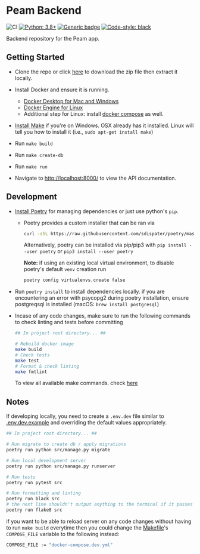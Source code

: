 # Peam Backend

![CI](https://github.com/Kandeel4411/peam-backend/workflows/CI/badge.svg?branch=main)
[![Python: 3.8+](https://img.shields.io/badge/python-3.8+-blue.svg)](https://www.python.org/downloads/)
[![Generic badge](https://img.shields.io/badge/django-3.2-blue.svg)](https://shields.io/)
[![Code-style: black](https://img.shields.io/badge/code%20style-black-000000.svg)](https://github.com/ambv/black)

Backend repository for the Peam app.

## Getting Started

- Clone the repo or click [here](https://github.com/Kandeel4411/Vscodescript/archive/master.zip) to download the zip file then extract it locally.

- Install Docker and ensure it is running.
  - [Docker Desktop for Mac and Windows](https://www.docker.com/products/docker-desktop)
  - [Docker Engine for Linux](https://docs.docker.com/install/linux/docker-ce/ubuntu/)
  - Additional step for Linux: install [docker compose](https://docs.docker.com/compose/install/#install-compose) as well.

- [Install Make](http://gnuwin32.sourceforge.net/packages/make.htm) if you're on Windows. OSX already has it installed. Linux will tell you how to install it (i.e., `sudo apt-get install make`)
- Run `make build`
- Run `make create-db`
- Run `make run`
- Navigate to [http://localhost:8000/](http://localhost:8000/) to view the API documentation.

## Development

- [Install Poetry](https://github.com/python-poetry/poetry) for managing dependencies or just use python's `pip`.
  - Poetry provides a custom installer that can be ran via

    ```bash
    curl -sSL https://raw.githubusercontent.com/sdispater/poetry/master/get-poetry.py | python
    ```

    Alternatively, poetry can be installed via pip/pip3 with `pip install --user poetry` or `pip3 install --user poetry`

    **Note:**
    if using an existing local virtual environment, to disable poetry's default `venv` creation run

      ```bash
      poetry config virtualenvs.create false
      ```

- Run `poetry install` to install dependencies locally. if you are encountering an error with psycopg2 during poetry installation, ensure postgreqsql is installed (macOS: `brew install postgresql`)

- Incase of any code changes, make sure to run the following commands to check linting and tests before committing

  ```bash
  ## In project root directory... ##

  # Rebuild docker image
  make build
  # Check tests
  make test
  # Format & check linting
  make fmtlint
  ```

  To view all available make commands. check [here](Makefile)

## Notes

If developing locally, you need to create a `.env.dev` file similar to [.env.dev.example](.env.dev.example) and overriding the default values appropriately.

```bash
## In project root directory... ##

# Run migrate to create db / apply migrations
poetry run python src/manage.py migrate

# Run local development server
poetry run python src/manage.py runserver

# Run tests
poetry run pytest src

# Run formatting and linting
poetry run black src
# the next line shouldn't output anything to the terminal if it passes
poetry run flake8 src

```

if you want to be able to reload server on any code changes without having to run `make build` everytime then you could change the [Makefile](Makefile)'s `COMPOSE_FILE` variable to the following instead:

```bash
COMPOSE_FILE := "docker-compose.dev.yml"
```
